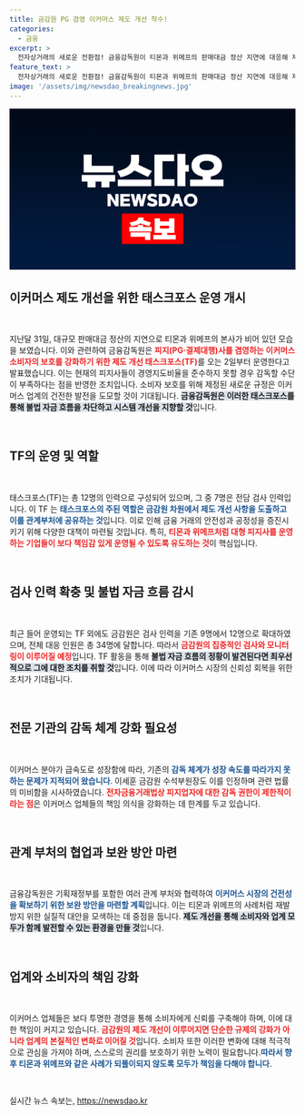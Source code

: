 ```yaml
---
title: 금감원 PG 겸영 이커머스 제도 개선 착수!
categories:
  - 금융
excerpt: >
  전자상거래의 새로운 전환점! 금융감독원이 티몬과 위메프의 판매대금 정산 지연에 대응해 제도 개선 태스크포스를 운영합니다. 소비자 보호를 위한 혁신적 변화, 그 배경은? 클릭해서 확인하세요!
feature_text: >
  전자상거래의 새로운 전환점! 금융감독원이 티몬과 위메프의 판매대금 정산 지연에 대응해 제도 개선 태스크포스를 운영합니다. 소비자 보호를 위한 혁신적 변화, 그 배경은? 클릭해서 확인하세요!
image: '/assets/img/newsdao_breakingnews.jpg'
---
```


<p><img src="/assets/img/newsdao_breakingnews.jpg" alt="bookingtag 속보" /></p>

<h2 data-ke-size="size26">이커머스 제도 개선을 위한 태스크포스 운영 개시</h2>

<p data-ke-size="size16">&nbsp;</p>

<p>지난달 31일, 대규모 판매대금 정산의 지연으로 티몬과 위메프의 본사가 비어 있던 모습을 보였습니다. 이와 관련하여 금융감독원은 <b><span style="color: #ee2323;">피지(PG·결제대행)사를 겸영하는 이커머스 소비자의 보호를 강화하기 위한 제도 개선 태스크포스(TF)</span></b>를 오는 2일부터 운영한다고 발표했습니다. 이는 현재의 피지사들이 경영지도비율을 준수하지 못할 경우 감독할 수단이 부족하다는 점을 반영한 조치입니다. 소비자 보호를 위해 제정된 새로운 규정은 이커머스 업계의 건전한 발전을 도모할 것이 기대됩니다. <b><span style="background-color: #21538527;">금융감독원은 이러한 태스크포스를 통해 불법 자금 흐름을 차단하고 시스템 개선을 지향할 것</span></b>입니다.</p>

<p data-ke-size="size16">&nbsp;</p>

<h2 data-ke-size="size26">TF의 운영 및 역할</h2>

<p data-ke-size="size16">&nbsp;</p>

<p>태스크포스(TF)는 총 12명의 인력으로 구성되어 있으며, 그 중 7명은 전담 검사 인력입니다. 이 TF 는 <b><span style="color: #1a5490;">태스크포스의 주된 역할은 금감원 차원에서 제도 개선 사항을 도출하고 이를 관계부처에 공유하는 것</span></b>입니다. 이로 인해 금융 거래의 안전성과 공정성을 증진시키기 위해 다양한 대책이 마련될 것입니다. 특히, <b><span style="color: #ee2323;">티몬과 위메프처럼 대형 피지사를 운영하는 기업들이 보다 책임감 있게 운영될 수 있도록 유도하는 것</span></b>이 핵심입니다.</p>

<p data-ke-size="size16">&nbsp;</p>

<h2 data-ke-size="size26">검사 인력 확충 및 불법 자금 흐름 감시</h2>

<p data-ke-size="size16">&nbsp;</p>

<p>최근 들어 운영되는 TF 외에도 금감원은 검사 인력을 기존 9명에서 12명으로 확대하였으며, 전체 대응 인원은 총 34명에 달합니다. 따라서 <b><span style="color: #ee2323;">금감원의 집중적인 검사와 모니터링이 이루어질 예정</span></b>입니다. TF 활동을 통해 <b><span style="background-color: #21538527;">불법 자금 흐름의 정황이 발견된다면 최우선적으로 그에 대한 조치를 취할 것</span></b>입니다. 이에 따라 이커머스 시장의 신뢰성 회복을 위한 조치가 기대됩니다.</p>

<p data-ke-size="size16">&nbsp;</p>

<h2 data-ke-size="size26">전문 기관의 감독 체계 강화 필요성</h2>

<p data-ke-size="size16">&nbsp;</p>

<p>이커머스 분야가 급속도로 성장함에 따라, 기존의 <b><span style="color: #1a5490;">감독 체계가 성장 속도를 따라가지 못하는 문제가 지적되어 왔습니다</span></b>. 이세훈 금감원 수석부원장도 이를 인정하며 관련 법률의 미비함을 시사하였습니다. <b><span style="color: #ee2323;">전자금융거래법상 피지업자에 대한 감독 권한이 제한적이라는 점</span></b>은 이커머스 업체들의 책임 의식을 강화하는 데 한계를 두고 있습니다.</p>

<p data-ke-size="size16">&nbsp;</p>

<h2 data-ke-size="size26">관계 부처의 협업과 보완 방안 마련</h2>

<p data-ke-size="size16">&nbsp;</p>

<p>금융감독원은 기획재정부를 포함한 여러 관계 부처와 협력하여 <b><span style="color: #1a5490;">이커머스 시장의 건전성을 확보하기 위한 보완 방안을 마련할 계획</span></b>입니다. 이는 티몬과 위메프의 사례처럼 재발 방지 위한 실질적 대안을 모색하는 데 중점을 둡니다. <b><span style="background-color: #21538527;">제도 개선을 통해 소비자와 업계 모두가 함께 발전할 수 있는 환경을 만들 것</span></b>입니다.</p>

<p data-ke-size="size16">&nbsp;</p>

<h2 data-ke-size="size26">업계와 소비자의 책임 강화</h2>

<p data-ke-size="size16">&nbsp;</p>

<p>이커머스 업체들은 보다 투명한 경영을 통해 소비자에게 신뢰를 구축해야 하며, 이에 대한 책임이 커지고 있습니다. <b><span style="color: #ee2323;">금감원의 제도 개선이 이루어지면 단순한 규제의 강화가 아니라 업계의 본질적인 변화로 이어질 것</span></b>입니다. 소비자 또한 이러한 변화에 대해 적극적으로 관심을 가져야 하며, 스스로의 권리를 보호하기 위한 노력이 필요합니다.<b><span style="color: #1a5490;">따라서 향후 티몬과 위메프와 같은 사례가 되풀이되지 않도록 모두가 책임을 다해야 합니다</span></b>.</p>

<p data-ke-size="size16">&nbsp;</p>
실시간 뉴스 속보는, <a href="https://newsdao.kr" rel="dofollow">https://newsdao.kr</a>


